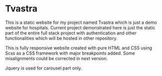 # Tvastra

This is a static website for my project named Tvastra which is just a demo website for hospitals. Current project demonstrated here is just the static part of the entire full stack project with authentication and other functionalities which will be hosted in other repository.

This is fully responsive website created with pure HTML and CSS using Scss as a CSS framework with major breakpoints added. Some misalignments could be corrected in next version.

Jquery is used for carousel part only.
